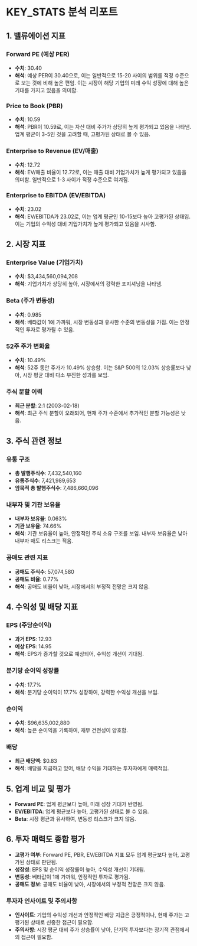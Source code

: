 # KEY_STATS 분석 리포트

## 1. 밸류에이션 지표

### Forward PE (예상 PER)
- **수치**: 30.40
- **해석**: 예상 PER이 30.40으로, 이는 일반적으로 15-20 사이의 범위를 적정 수준으로 보는 것에 비해 높은 편임. 이는 시장이 해당 기업의 미래 수익 성장에 대해 높은 기대를 가지고 있음을 의미함.

### Price to Book (PBR)
- **수치**: 10.59
- **해석**: PBR이 10.59로, 이는 자산 대비 주가가 상당히 높게 평가되고 있음을 나타냄. 업계 평균이 3-5인 것을 고려할 때, 고평가된 상태로 볼 수 있음.

### Enterprise to Revenue (EV/매출)
- **수치**: 12.72
- **해석**: EV/매출 비율이 12.72로, 이는 매출 대비 기업가치가 높게 평가되고 있음을 의미함. 일반적으로 1-3 사이가 적정 수준으로 여겨짐.

### Enterprise to EBITDA (EV/EBITDA)
- **수치**: 23.02
- **해석**: EV/EBITDA가 23.02로, 이는 업계 평균인 10-15보다 높아 고평가된 상태임. 이는 기업의 수익성 대비 기업가치가 높게 평가되고 있음을 시사함.

## 2. 시장 지표

### Enterprise Value (기업가치)
- **수치**: $3,434,560,094,208
- **해석**: 기업가치가 상당히 높아, 시장에서의 강력한 포지셔닝을 나타냄.

### Beta (주가 변동성)
- **수치**: 0.985
- **해석**: 베타값이 1에 가까워, 시장 변동성과 유사한 수준의 변동성을 가짐. 이는 안정적인 투자로 평가될 수 있음.

### 52주 주가 변화율
- **수치**: 10.49%
- **해석**: 52주 동안 주가가 10.49% 상승함. 이는 S&P 500의 12.03% 상승률보다 낮아, 시장 평균 대비 다소 부진한 성과를 보임.

### 주식 분할 이력
- **최근 분할**: 2:1 (2003-02-18)
- **해석**: 최근 주식 분할이 오래되어, 현재 주가 수준에서 추가적인 분할 가능성은 낮음.

## 3. 주식 관련 정보

### 유통 구조
- **총 발행주식수**: 7,432,540,160
- **유통주식수**: 7,421,989,653
- **암묵적 총 발행주식수**: 7,486,660,096

### 내부자 및 기관 보유율
- **내부자 보유율**: 0.063%
- **기관 보유율**: 74.66%
- **해석**: 기관 보유율이 높아, 안정적인 주식 소유 구조를 보임. 내부자 보유율은 낮아 내부자 매도 리스크는 적음.

### 공매도 관련 지표
- **공매도 주식수**: 57,074,580
- **공매도 비율**: 0.77%
- **해석**: 공매도 비율이 낮아, 시장에서의 부정적 전망은 크지 않음.

## 4. 수익성 및 배당 지표

### EPS (주당순이익)
- **과거 EPS**: 12.93
- **예상 EPS**: 14.95
- **해석**: EPS가 증가할 것으로 예상되어, 수익성 개선이 기대됨.

### 분기당 순이익 성장률
- **수치**: 17.7%
- **해석**: 분기당 순이익이 17.7% 성장하여, 강력한 수익성 개선을 보임.

### 순이익
- **수치**: $96,635,002,880
- **해석**: 높은 순이익을 기록하여, 재무 건전성이 양호함.

### 배당
- **최근 배당액**: $0.83
- **해석**: 배당을 지급하고 있어, 배당 수익을 기대하는 투자자에게 매력적임.

## 5. 업계 비교 및 평가

- **Forward PE**: 업계 평균보다 높아, 미래 성장 기대가 반영됨.
- **EV/EBITDA**: 업계 평균보다 높아, 고평가된 상태로 볼 수 있음.
- **Beta**: 시장 평균과 유사하여, 변동성 리스크가 크지 않음.

## 6. 투자 매력도 종합 평가

- **고평가 여부**: Forward PE, PBR, EV/EBITDA 지표 모두 업계 평균보다 높아, 고평가된 상태로 판단됨.
- **성장성**: EPS 및 순이익 성장률이 높아, 수익성 개선이 기대됨.
- **변동성**: 베타값이 1에 가까워, 안정적인 투자로 평가됨.
- **공매도 정보**: 공매도 비율이 낮아, 시장에서의 부정적 전망은 크지 않음.

### 투자자 인사이트 및 주의사항
- **인사이트**: 기업의 수익성 개선과 안정적인 배당 지급은 긍정적이나, 현재 주가는 고평가된 상태로 신중한 접근이 필요함.
- **주의사항**: 시장 평균 대비 주가 상승률이 낮아, 단기적 투자보다는 장기적 관점에서의 접근이 필요함.